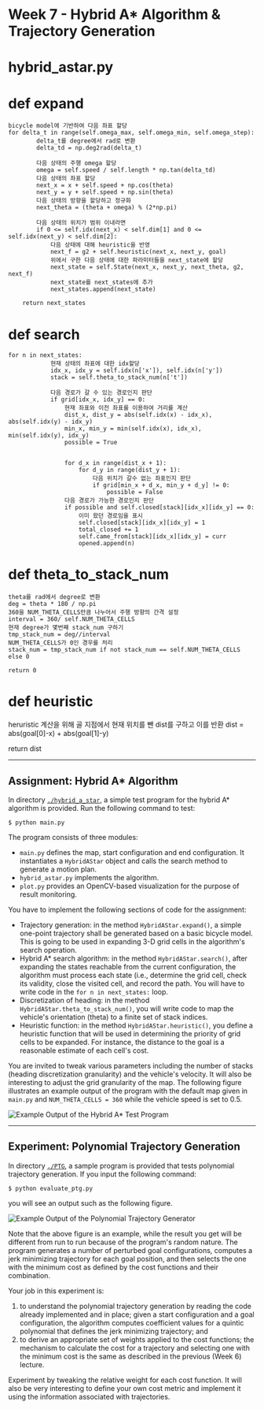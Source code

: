 # Week 7 - Hybrid A* Algorithm & Trajectory Generation

# hybrid_astar.py
# def expand
    bicycle model에 기반하여 다음 좌표 할당
    for delta_t in range(self.omega_max, self.omega_min, self.omega_step):
            delta_t를 degree에서 rad로 변환
            delta_td = np.deg2rad(delta_t)
            
            다음 상태의 주행 omega 할당
            omega = self.speed / self.length * np.tan(delta_td)
            다음 상태의 좌표 할당
            next_x = x + self.speed + np.cos(theta)
            next_y = y + self.speed + np.sin(theta)
            다음 상태의 방향을 할당하고 정규화
            next_theta = (theta + omega) % (2*np.pi)
            
            다음 상태의 위치가 범위 이내라면
            if 0 <= self.idx(next_x) < self.dim[1] and 0 <= self.idx(next_y) < self.dim[2]:
                다음 상태에 대해 heuristic을 반영
                next_f = g2 + self.heuristic(next_x, next_y, goal)
                위에서 구한 다음 상태에 대한 파라미터들을 next_state에 할당
                next_state = self.State(next_x, next_y, next_theta, g2, next_f)
                next_state를 next_states에 추가
                next_states.append(next_state)
            
        return next_states

# def search
    for n in next_states:
                현재 상태의 좌표에 대한 idx할당
                idx_x, idx_y = self.idx(n['x']), self.idx(n['y'])
                stack = self.theta_to_stack_num(n['t'])
                
                다음 경로가 갈 수 있는 경로인지 판단
                if grid[idx_x, idx_y] == 0:
                    현재 좌표와 이전 좌표를 이용하여 거리를 계산
                    dist_x, dist_y = abs(self.idx(x) - idx_x), abs(self.idx(y) - idx_y)
                    min_x, min_y = min(self.idx(x), idx_x), min(self.idx(y), idx_y)
                    possible = True
                    
                    
                    for d_x in range(dist_x + 1):
                        for d_y in range(dist_y + 1):
                            다음 위치가 갈수 없는 좌표인지 판단
                            if grid[min_x + d_x, min_y + d_y] != 0:
                                possible = False
                    다음 경로가 가능한 경로인지 판단
                    if possible and self.closed[stack][idx_x][idx_y] == 0:
                        이미 왔던 경로임을 표시
                        self.closed[stack][idx_x][idx_y] = 1
                        total_closed += 1
                        self.came_from[stack][idx_x][idx_y] = curr
                        opened.append(n)



# def theta_to_stack_num
    theta를 rad에서 degree로 변환
    deg = theta * 180 / np.pi
    360을 NUM_THETA_CELLS만큼 나누어서 주행 방향의 간격 설정
    interval = 360/ self.NUM_THETA_CELLS
    현재 degree가 몇번째 stack_num 구하기
    tmp_stack_num = deg//interval
    NUM_THETA_CELLS가 0인 경우를 처리
    stack_num = tmp_stack_num if not stack_num == self.NUM_THETA_CELLS else 0

    return 0


# def heuristic
  heruristic 계산을 위해 골 지점에서 현재 위치를 뺀 dist를 구하고 이를 반환
  dist = abs(goal[0]-x) + abs(goal[1]-y)
  
  return dist

---

[//]: # (Image References)
[has-example]: ./hybrid_a_star/has_example.png
[ptg-example]: ./PTG/ptg_example.png

## Assignment: Hybrid A* Algorithm

In directory [`./hybrid_a_star`](./hybrid_a_star), a simple test program for the hybrid A* algorithm is provided. Run the following command to test:

```
$ python main.py
```

The program consists of three modules:

* `main.py` defines the map, start configuration and end configuration. It instantiates a `HybridAStar` object and calls the search method to generate a motion plan.
* `hybrid_astar.py` implements the algorithm.
* `plot.py` provides an OpenCV-based visualization for the purpose of result monitoring.

You have to implement the following sections of code for the assignment:

* Trajectory generation: in the method `HybridAStar.expand()`, a simple one-point trajectory shall be generated based on a basic bicycle model. This is going to be used in expanding 3-D grid cells in the algorithm's search operation.
* Hybrid A* search algorithm: in the method `HybridAStar.search()`, after expanding the states reachable from the current configuration, the algorithm must process each state (i.e., determine the grid cell, check its validity, close the visited cell, and record the path. You will have to write code in the `for n in next_states:` loop.
* Discretization of heading: in the method `HybridAStar.theta_to_stack_num()`, you will write code to map the vehicle's orientation (theta) to a finite set of stack indices.
* Heuristic function: in the method `HybridAStar.heuristic()`, you define a heuristic function that will be used in determining the priority of grid cells to be expanded. For instance, the distance to the goal is a reasonable estimate of each cell's cost.

You are invited to tweak various parameters including the number of stacks (heading discretization granularity) and the vehicle's velocity. It will also be interesting to adjust the grid granularity of the map. The following figure illustrates an example output of the program with the default map given in `main.py` and `NUM_THETA_CELLS = 360` while the vehicle speed is set to 0.5.

![Example Output of the Hybrid A* Test Program][has-example]

---

## Experiment: Polynomial Trajectory Generation

In directory [`./PTG`](./PTG), a sample program is provided that tests polynomial trajectory generation. If you input the following command:

```
$ python evaluate_ptg.py
```

you will see an output such as the following figure.

![Example Output of the Polynomial Trajectory Generator][ptg-example]

Note that the above figure is an example, while the result you get will be different from run to run because of the program's random nature. The program generates a number of perturbed goal configurations, computes a jerk minimizing trajectory for each goal position, and then selects the one with the minimum cost as defined by the cost functions and their combination.

Your job in this experiment is:

1. to understand the polynomial trajectory generation by reading the code already implemented and in place; given a start configuration and a goal configuration, the algorithm computes coefficient values for a quintic polynomial that defines the jerk minimizing trajectory; and
2. to derive an appropriate set of weights applied to the cost functions; the mechanism to calculate the cost for a trajectory and selecting one with the minimum cost is the same as described in the previous (Week 6) lecture.

Experiment by tweaking the relative weight for each cost function. It will also be very interesting to define your own cost metric and implement it using the information associated with trajectories.
